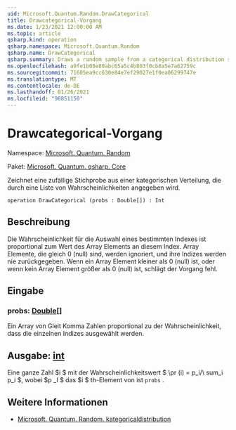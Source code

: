 ```yaml
---
uid: Microsoft.Quantum.Random.DrawCategorical
title: Drawcategorical-Vorgang
ms.date: 1/23/2021 12:00:00 AM
ms.topic: article
qsharp.kind: operation
qsharp.namespace: Microsoft.Quantum.Random
qsharp.name: DrawCategorical
qsharp.summary: Draws a random sample from a categorical distribution specified by a list of probablities.
ms.openlocfilehash: a9fe1b08e80abc65a5c4b803f0cb8a5e7a62759c
ms.sourcegitcommit: 71605ea9cc630e84e7ef29027e1f0ea06299747e
ms.translationtype: MT
ms.contentlocale: de-DE
ms.lasthandoff: 01/26/2021
ms.locfileid: "98851150"
---
```

# <a name="drawcategorical-operation"></a>Drawcategorical-Vorgang

Namespace: [Microsoft. Quantum. Random](xref:Microsoft.Quantum.Random)

Paket: [Microsoft. Quantum. qsharp. Core](https://nuget.org/packages/Microsoft.Quantum.QSharp.Core)


Zeichnet eine zufällige Stichprobe aus einer kategorischen Verteilung, die durch eine Liste von Wahrscheinlichkeiten angegeben wird.

```qsharp
operation DrawCategorical (probs : Double[]) : Int
```


## <a name="description"></a>Beschreibung

Die Wahrscheinlichkeit für die Auswahl eines bestimmten Indexes ist proportional zum Wert des Array Elements an diesem Index.
Array Elemente, die gleich 0 (null) sind, werden ignoriert, und ihre Indizes werden nie zurückgegeben. Wenn ein Array Element kleiner als 0 (null) ist, oder wenn kein Array Element größer als 0 (null) ist, schlägt der Vorgang fehl.

## <a name="input"></a>Eingabe

### <a name="probs--double"></a>probs: [Double](xref:microsoft.quantum.lang-ref.double)[]

Ein Array von Gleit Komma Zahlen proportional zu der Wahrscheinlichkeit, dass die einzelnen Indizes ausgewählt werden.



## <a name="output--int"></a>Ausgabe: [int](xref:microsoft.quantum.lang-ref.int)

Eine ganze Zahl $i $ mit der Wahrscheinlichkeitswert $ \pr (i) = p_i/\ sum_i p_i $, wobei $p _I $ das $i $ th-Element von ist `probs` .

## <a name="see-also"></a>Weitere Informationen

- [Microsoft. Quantum. Random. kategoricaldistribution](xref:Microsoft.Quantum.Random.CategoricalDistribution)